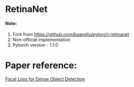 # RetinaNet
#### Note:
1. Fork from https://github.com/kuangliu/pytorch-retinanet
2. Non-official implementation
3. Pytorch version - 1.1.0

# Paper reference:
[Focal Loss for Dense Object Detection](https://arxiv.org/abs/1708.02002)  

